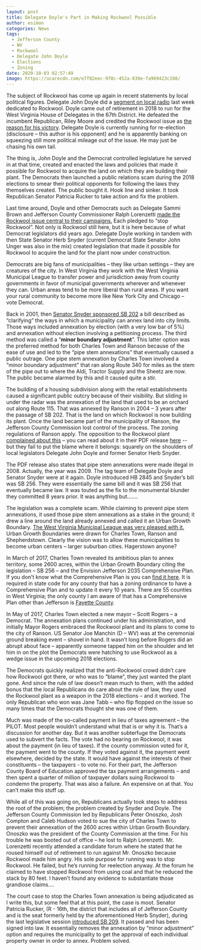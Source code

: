 ```yaml
---
layout: post
title: Delegate Doyle's Part in Making Rockwool Possible
author: esimon
categories: News
tags:
  - Jefferson County
  - WV
  - Rockwool
  - Delegate John Doyle
  - Elections
  - Zoning
date: 2020-10-03 02:57:49
image: https://ucarecdn.com/e7f82eec-970c-452a-839e-fa969423c198/
---
```

The subject of Rockwool has come up again in recent statements by local political figures.  Delegate John Doyle did a [segment on local radio](https://www.talkradiowrnr.com/local-talk-show-programs/2020/09/rob-dave-show-9-17-20-john-doyle-michael-zarin-craig-blair-eric-householder-fred-albert/) last week dedicated to Rockwool.  Doyle came out of retirement in 2018 to run for the West Virginia House of Delegates in the 67th District.  He defeated the incumbent Republican, Riley Moore and credited the Rockwool issue as [the reason for his victory](https://www.heraldmailmedia.com/news/tri_state/west_virginia/w-va-candidates-rockwool-a-major-factor-in-election/article_0584f824-05c8-5bfb-9b9f-7bc8b5aff47e.html).  Delegate Doyle is currently running for re-election (disclosure – this author is his opponent) and he is apparently banking on squeezing still more political mileage out of the issue.  He may just be chasing his own tail.

The thing is, John Doyle and the Democrat controlled legislature he served in at that time, created and enacted the laws and policies that made it possible for Rockwool to acquire the land on which they are building their plant. The Democrats then launched a public relations scam during the 2018 elections to smear their political opponents for following the laws they themselves created.  The public bought it.  Hook line and sinker.  It took Republican Senator Patricia Rucker to take action and fix the problem.

Last time around, Doyle and other Democrats such as Delegate Sammi Brown and Jefferson County Commissioner Ralph Lorenzetti [made the Rockwool issue central to their campaigns.](https://www.heraldmailmedia.com/news/tri_state/west_virginia/w-va-candidates-rockwool-a-major-factor-in-election/article_0584f824-05c8-5bfb-9b9f-7bc8b5aff47e.html)  Each pledged to “stop Rockwool”.  Not only is Rockwool still here, but it is here because of what Democrat legislators did years ago. Delegate Doyle working in tandem with then State Senator Herb Snyder (current Democrat State Senator John Unger was also in the mix) created legislation that made it possible for Rockwool to acquire the land for the plant now under construction. 

Democrats are big fans of municipalities – they like urban settings – they are creatures of the city.  In West Virginia they work with the West Virginia Municipal League to transfer power and jurisdiction away from county governments in favor of municipal governments wherever and whenever they can.  Urban areas tend to be more liberal than rural areas.  If you want your rural community to become more like New York City and Chicago – vote Democrat.

Back in 2001, then [Senator Snyder sponsored SB 202](http://wvlegislature.gov/Bill_Status/bills_text.cfm?billdoc=sb202%20intr.htm&yr=2001&sesstype=RS&i=202) a bill described as “clarifying” the ways in which a municipality can annex land into city limits. Those ways included annexation by election (with a very low bar of 5%) and annexation without election involving a petitioning process.  The third method was called a “**minor boundary adjustment**”.  This latter option was the preferred method for both Charles Town and Ranson because of the ease of use and led to the “pipe stem annexations” that eventually caused a public outrage.  One pipe stem annexation by Charles Town involved a “minor boundary adjustment” that ran along Route 340 for miles as the stem of the pipe out to where the Aldi, Tractor Supply and the Sheetz are now.   The public became alarmed by this and it caused quite a stir.

The building of a housing subdivision along with the retail establishments caused a significant public outcry because of their visibility.  But sliding in under the radar was the annexation of the land that used to be an orchard out along Route 115.  That was annexed by Ranson in 2004 – 3 years after the passage of SB 202.  That is the land on which Rockwool is now building its plant.  Once the land became part of the municipality of Ranson, the Jefferson County Commission lost control of the process.  The zoning regulations of Ranson apply.  The opposition to the Rockwool plant [complained about this](https://www.jeffersoncountyfoundation.org/wp-content/uploads/2020/06/Rezoning-fact-sheet.history.pdf) – you can read about it in their PDF release [here](https://www.jeffersoncountyfoundation.org/wp-content/uploads/2020/06/Rezoning-fact-sheet.history.pdf) -- but they fail to put the blame where it belongs: squarely on the shoulders of local legislators Delegate John Doyle and former Senator Herb Snyder. 

The PDF release also states that pipe stem annexations were made illegal in 2008.  Actually, the year was 2009.  The tag team of Delegate Doyle and Senator Snyder were at it again.  Doyle introduced HB 2845 and Snyder’s bill was SB 256.  They were essentially the same bill and it was SB 256 that eventually became law.  It was touted as the fix to the monumental blunder they committed 8 years prior.  It was anything but…….

The legislation was a complete scam.  While claiming to prevent pipe stem annexations, it used those pipe stem annexations as a stake in the ground; it drew a line around the land already annexed and called it an Urban Growth Boundary.  [The West Virginia Municipal League was very pleased with it.](https://ghostofjefferson.com/assets/blog/Legislative_Report_04.pdf)  Urban Growth Boundaries were drawn for Charles Town, Ranson and Shepherdstown.  Clearly the vision was to allow these municipalities to become urban centers – larger suburban cities.  Hagerstown anyone?

In March of 2017, Charles Town revealed its ambitious plan to annex territory, some 2600 acres, within the Urban Growth Boundary citing the legislation – SB 256 – and the Envision Jefferson 2035 Comprehensive Plan.  If you don’t know what the Comprehensive Plan is you can [find it here](http://www.jeffersoncountywv.org/home/showdocument?id=2219).  It is required in state code for any county that has a zoning ordinance to have a Comprehensive Plan and to update it every 10 years.  There are 55 counties in West Virginia; the only county I am aware of that has a Comprehensive Plan other than Jefferson is [Fayette County](https://fayettecounty.wv.gov/zoning/Pages/default.aspx). 

In May of 2017, Charles Town elected a new mayor – Scott Rogers – a Democrat.  The annexation plans continued under his administration, and initially Mayor Rogers embraced the Rockwool plant and its plans to come to the city of Ranson.  US Senator Joe Manchin (D – WV) was at the ceremonial ground breaking event – shovel in hand.  It wasn’t long before Rogers did an abrupt about face – apparently someone tapped him on the shoulder and let him in on the plot the Democrats were hatching to use Rockwool as a wedge issue in the upcoming 2018 elections.

The Democrats quickly realized that the anti-Rockwool crowd didn’t care how Rockwool got there, or who was to “blame”, they just wanted the plant gone.  And since the rule of law doesn’t mean much to them, with the added bonus that the local Republicans do care about the rule of law, they used the Rockwool plant as a weapon in the 2018 elections – and it worked.  The only Republican who won was Jane Tabb – who flip flopped on the issue so many times that the Democrats thought she was one of them.

Much was made of the so-called payment in lieu of taxes agreement – the PILOT.  Most people wouldn’t understand what that is or why it is.  That’s a discussion for another day.  But it was another subterfuge the Democrats used to subvert the facts.  The vote had no bearing on Rockwool, it was about the payment (in lieu of taxes).  If the county commission voted for it, the payment went to the county.  If they voted against it, the payment went elsewhere, decided by the state.  It would have against the interests of their constituents – the taxpayers - to vote no.  For their part, the Jefferson County Board of Education approved the tax payment arrangements – and then spent a quarter of million of taxpayer dollars suing Rockwool to condemn the property.  That was also a failure.  An expensive on at that. You can’t make this stuff up.

While all of this was going on, Republicans actually took steps to address the root of the problem; the problem created by Snyder and Doyle.  The Jefferson County Commission led by Republicans Peter Onoszko, Josh Compton and Caleb Hudson voted to sue the city of Charles Town to prevent their annexation of the 2600 acres within Urban Growth Boundary.  Onoszko was the president of the County Commission at the time.  For his trouble he was booted out of office – he lost to Ralph Lorenzetti.  Mr. Lorenzetti recently attended a candidate forum where he stated that he roused himself out of retirement to run against Mr. Onoszko because Rockwool made him angry.  His sole purpose for running was to stop Rockwool.  He failed, but he’s running for reelection anyway.  At the forum he claimed to have stopped Rockwool from using coal and that he reduced the stack by 80 feet.  I haven’t found any evidence to substantiate those grandiose claims….

The court case to stop the Charles Town annexation is being adjudicated as I write this, but some feel that at this point, the case is moot.  Senator Patricia Rucker, (R - 16th, the district that includes all of Jefferson County and is the seat formerly held by the aforementioned Herb Snyder), during the last legislative session [introduced SB 209](http://wvlegislature.gov/Bill_Status/bills_text.cfm?billdoc=SB209%20SUB1%20ENR.htm&yr=2020&sesstype=RS&i=209).  It passed and has been signed into law.  It essentially removes the annexation by “minor adjustment” option and requires the municipality to get the approval of each individual property owner in order to annex.   Problem solved.